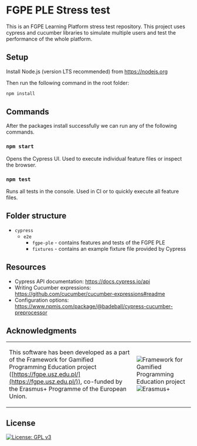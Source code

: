 # FGPE PLE Stress test
This is an FGPE Learning Platform stress test repository. This project uses cypress and cucumber libraries to simulate multiple users and test the performance of the whole platform.

## Setup
Install Node.js (version LTS recommended) from https://nodejs.org

Then run the following command in the root folder:
```sh
npm install
```

## Commands
After the packages install successfully we can run any of the following commands.

### `npm start`
Opens the Cypress UI. Used to execute individual feature files or inspect the browser.

### `npm test`
Runs all tests in the console. Used in CI or to quickly execute all feature files.

## Folder structure
- `cypress`
  - `e2e`
    - `fgpe-ple` - contains features and tests of the FGPE PLE
    - `fixtures` - contains an example fixture file provided by Cypress

## Resources
- Cypress API documentation: https://docs.cypress.io/api
- Writing Cucumber expressions: https://github.com/cucumber/cucumber-expressions#readme
- Configuration options: https://www.npmjs.com/package/@badeball/cypress-cucumber-preprocessor

## Acknowledgments

<table cellspacing="0" cellpadding="0" border=0>
<tr border=0>
<td border=0>

This software has been developed as a part of the Framework for Gamified Programming Education project ([https://fgpe.usz.edu.pl/](https://fgpe.usz.edu.pl/)), co-funded by the Erasmus+ Programme of the European Union.

</td>
<td border=0>

![Framework for Gamified Programming Education project](https://raw.githubusercontent.com/FGPE-Erasmus/fgpe-ple-v2/master/docs/logo_FGPE.jpeg) ![Erasmus+](https://raw.githubusercontent.com/FGPE-Erasmus/fgpe-ple-v2/master/docs/logo_erasmus.jpeg)

</td>
</tr>
</table>

## License

[![License: GPL v3](https://img.shields.io/badge/License-GPLv3-blue.svg)](https://www.gnu.org/licenses/gpl-3.0)
